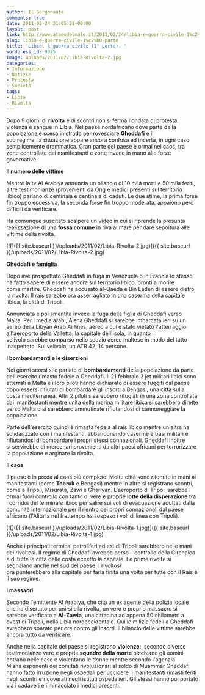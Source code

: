 ```yaml
---
author: Il Gorgonauta
comments: true
date: 2011-02-24 21:05:21+00:00
layout: post
link: http://www.atomodelmale.it/2011/02/24/libia-e-guerra-civile-1%c2%b0-parte/
slug: libia-e-guerra-civile-1%c2%b0-parte
title: 'Libia, è guerra civile (1° parte). '
wordpress_id: 9025
image: uploads/2011/02/Libia-Rivolta-2.jpg
categories:
- Informazione
- Notizie
- Protesta
- Società
tags:
- Libia
- Rivolta
---
```



Dopo 9 giorni di **rivolta** e di scontri non si ferma l'ondata di protesta, violenza e sangue in **Libia**. Nel paese nordafricano dove parte della popolazione è scesa in strada per rovesciare **Gheddafi** e il suo regime, la situazione appare ancora confusa ed incerta, in ogni caso semplicemente drammatica. Gran parte del paese è ormai nel caos, tra zone controllate dai manifestanti e zone invece in mano alle forze governative.

**Il numero delle vittime**

Mentre la tv Al Arabiya annuncia un bilancio di 10 mila morti e 50 mila feriti, altre testimonianze (provenienti da Ong e medici presenti sul territorio libico) parlano di centinaia e centinaia di caduti. Le due stime, la prima forse fin troppo eccessiva, la seconda forse fin troppo moderata, appaiono però difficili da verificare.

Ha comunque suscitato scalpore un video in cui si riprende la presunta realizzazione di una **fossa comune** in riva al mare per dare sepoltura alle vittime della rivolta.

[![]({{ site.baseurl }}/uploads/2011/02/Libia-Rivolta-2.jpg)]({{ site.baseurl }}/uploads/2011/02/Libia-Rivolta-2.jpg)

**Gheddafi e famiglia**

Dopo ave prospettato Gheddafi in fuga in Venezuela o in Francia lo stesso ha fatto sapere di essere ancora sul territorio libico, pronti a morire come martire. Gheddafi ha accusato al-Qaeda e Bin Laden di essere dietro la rivolta. Il rais sarebbe ora asserragliato in una caserma della capitale libica, la città di Tripoli.

Annunciata e poi smentita invece la fuga della figlia di Gheddafi verso Malta. Per i media arabi, Aisha Gheddafi si sarebbe imbarcata ieri su un aereo della Libyan Arab Airlines, aereo a cui è stato vietato l'atterraggio all'aeroporto della Valletta, la capitale dell'isola, in quanto il velivolo sarebbe comparso nello spazio aereo maltese in modo del tutto inaspettato. Sul velivolo, un ATR 42, 14 persone.

**I bombardamenti e le diserzioni**

Nei giorni scorsi si è parlato di **bombardamenti** della popolazione da parte dell'esercito rimasto fedele a Gheddafi. Il 21 febbraio 2 jet militari libici sono atterrati a Malta e i loro piloti hanno dichiarato di essere fuggiti dal paese dopo essersi rifiutati di bombardare gli insorti a Bengasi, una città sulla costa mediterranea. Altri 2 piloti sisarebbero rifugiati in una zona controllata dai  manifestanti mentre unità della marina militare libica si sarebbero dirette verso Malta o si sarebbero ammutinate rifiutandosi di cannoneggiare la popolazione.

Parte dell'esercito quindi è rimasta fedela al rais libico mentre un'altra ha solidarizzato con i manifestanti, abbandonando caserme e basi militari e rifiutandosi di bombardare i propri stessi connazionali. Gheddafi inoltre si servirebbe di mercenari provenienti da altri paesi africani per terrorizzare la popolazione e arginare la rivolta.

**Il caos**

Il paese è in preda al caos più completo. Molte città sono ritenute in mani ai manifestanti (come **Tobruk** e Bengasi) mentre in altre si registrano scontri, come a Tripoli, Misurata, Zawi e Ghariyan. L'aeroporto di Tripoli sarebbe ormai fuori controllo con tanto di vere e proprie **lotte della disperazione** tra i corridoi del terminale libico per salire sui voli di evacuazione adottati dalla comunità internazionale per il rientro dei propri connazionali dal paese africano (l'Alitalia nel frattempo ha sospeso i voli di linea con Tripoli).

[![]({{ site.baseurl }}/uploads/2011/02/Libia-Rivolta-1.jpg)]({{ site.baseurl }}/uploads/2011/02/Libia-Rivolta-1.jpg)

Anche i principali terminal petroliferi ad est di Tripoli sarebbero nelle mani dei rivoltosi. Il regime di Gheddafi avrebbe perso il controllo della Cirenaica e di tutte le città delle costa eccetto la capitale. Le prime rivolte si segnalano anche nel sud del paese. I rivoltosi ora punterebbero alla capitale per farla finita una volta per tutte con il Rais e il suo regime.

**I massacri**

Secondo l'emittente Al Arabiya, che cita un ex agente della polizia locale che ha disertato per unirsi alla rivolta, un vero e proprio massacro si sarebbe verificato a **Al-Zawia**, una cittadina ad appena 50 chilometri a ovest di Tripoli, nella Libia nordoccidentale. Qui le milizie fedeli a Gheddafi avrebbero sparato per ore contro gli insorti. Il bilancio delle vittime sarebbe ancora tutto da verificare.

Anche nella capitale del paese si registrano **violenze**:  secondo diverse testimonianze vere e proprie **squadre della morte** picchiano gli uomini, entrano nelle case e violentano le donne mentre secondo l'agenzia Misna esponenti dei comitati rivoluzionari al soldo di Muammar Gheddafi hanno fatto irruzione negli ospedali per uccidere  i manifestanti rimasti feriti negli scontri e ricoverati negli istituti ospedalieri. Gli stessi hanno poi portato via i cadaveri e i minacciato i medici presenti.
